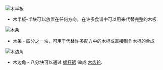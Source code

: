 ![木半板]() 
* 木半板-半块可以放置在任何方向。在许多食谱中可以用来代替完整的木板.

![木条](oredict:mouldingWood) 
* 木条 - 四分之一块，可用于代替许多配方中的木棍或直接制作木棍的合成

![木边角](oredict:cornerWood)
* 木边角 - 八分块可以通过 [螺杆锯](saw.md) 做成 [木齿轮](../items/gear.md).